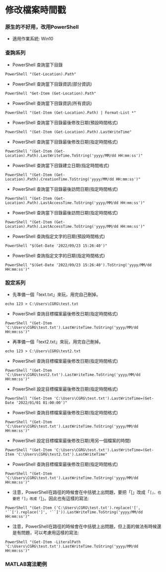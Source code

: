 # 修改檔案時間戳

### 原生的不好用，改用PowerShell
+ 適用作業系統: Win10

### 查詢系列
+ PowerShell 查詢當下目錄
```
PowerShell "(Get-Location).Path"
```

+ PowerShell 查詢當下目錄資訊(部分資訊)
```
PowerShell "Get-Item (Get-Location).Path"
```

+ PowerShell 查詢當下目錄資訊(所有資訊)
```
PowerShell "(Get-Item (Get-Location).Path) | Format-List *"
```

+ PowerShell 查詢當下目錄最後修改日期(預設時間格式)
```
PowerShell "(Get-Item (Get-Location).Path).LastWriteTime"
```

+ PowerShell 查詢當下目錄最後修改日期(指定時間格式)
```
PowerShell "(Get-Item (Get-Location).Path).LastWriteTime.ToString('yyyy/MM/dd HH:mm:ss')"
```

+ PowerShell 查詢當下目錄建立日期(指定時間格式)
```
PowerShell "(Get-Item (Get-Location).Path).CreationTime.ToString('yyyy/MM/dd HH:mm:ss')"
```

+ PowerShell 查詢當下目錄最後訪問日期(指定時間格式)
```
PowerShell "(Get-Item (Get-Location).Path).LastAccessTime.ToString('yyyy/MM/dd HH:mm:ss')"
```

+ PowerShell 查詢當下目錄最後訪問日期(指定時間格式)
```
PowerShell "(Get-Item (Get-Location).Path).LastAccessTime.ToString('yyyy/MM/dd HH:mm:ss')"
```

+ PowerShell 查詢指定文字的日期(預設時間格式)
```
PowerShell "$(Get-Date '2022/09/23 15:26:40')"
```

+ PowerShell 查詢指定文字的日期(指定時間格式)
```
PowerShell "$(Get-Date '2022/09/23 15:26:40').ToString('yyyy/MM/dd HH:mm:ss')"
```


### 設定系列
+ 先準備一個「text.txt」來玩，用完自己刪掉。
```
echo 123 > C:\Users\CGRG\test.txt
```

+ PowerShell 查詢目標檔案最後修改日期(指定時間格式)
```
PowerShell "(Get-Item 'C:\Users\CGRG\test.txt').LastWriteTime.ToString('yyyy/MM/dd HH:mm:ss')"
```

+ 再準備一個「text2.txt」來玩，用完自己刪掉。
```
echo 123 > C:\Users\CGRG\test2.txt
```

+ PowerShell 查詢目標檔案最後修改日期(指定時間格式)
```
PowerShell "(Get-Item 'C:\Users\CGRG\test2.txt').LastWriteTime.ToString('yyyy/MM/dd HH:mm:ss')"
```

+ PowerShell 設定目標檔案最後修改日期(指定時間格式)
```
PowerShell "(Get-Item 'C:\Users\CGRG\test.txt').LastWriteTime=(Get-Date '2022/01/01 01:00:00')"
```

+ PowerShell 查詢目標檔案最後修改日期(指定時間格式)
```
PowerShell "(Get-Item 'C:\Users\CGRG\test.txt').LastWriteTime.ToString('yyyy/MM/dd HH:mm:ss')"
```

+ PowerShell 設定目標檔案最後修改日期(用另一個檔案的時間)
```
PowerShell "(Get-Item 'C:\Users\CGRG\test.txt').LastWriteTime=(Get-Item 'C:\Users\CGRG\test2.txt').LastWriteTime"
```

+ PowerShell 查詢目標檔案最後修改日期(指定時間格式)
```
PowerShell "(Get-Item 'C:\Users\CGRG\test.txt').LastWriteTime.ToString('yyyy/MM/dd HH:mm:ss')"
```
+ 注意，PowerShell在路徑的時候會在中括號上出問題，要把「[」改成「``[」，也要把「]」改成「``]」。因此也有這樣的寫法:
```
PowerShell "(Get-Item ('C:\Users\CGRG\test.txt').replace('[', '``[').replace(']', '``]')).LastWriteTime.ToString('yyyy/MM/dd HH:mm:ss')"
```  
+ 注意，PowerShell在路徑的時候會在中括號上出問題，但上面的做法有時候還是有問題，可以考慮用這樣的寫法:
```
PowerShell "(Get-Item -LiteralPath 'C:\Users\CGRG\test.txt').LastWriteTime.ToString('yyyy/MM/dd HH:mm:ss')"
```

### MATLAB寫法範例
```matlab

```
